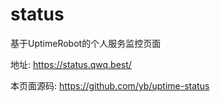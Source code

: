 # status

基于UptimeRobot的个人服务监控页面

地址: <https://status.qwq.best/>

本页面源码: <https://github.com/yb/uptime-status>
